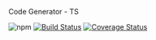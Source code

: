 Code Generator - TS

![npm](https://img.shields.io/npm/v/:package.svg)
[![Build Status](https://travis-ci.org/ninjaneer164/code-gen-ts.svg?branch=master)](https://travis-ci.org/ninjaneer164/code-gen-ts)
[![Coverage Status](https://coveralls.io/repos/github/ninjaneer164/code-gen-ts/badge.svg?branch=master)](https://coveralls.io/github/ninjaneer164/code-gen-ts?branch=master)
